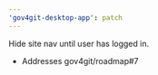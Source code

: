 ```yaml
---
'gov4git-desktop-app': patch
---
```


Hide site nav until user has logged in.

- Addresses gov4git/roadmap#7
